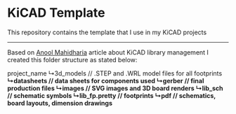 # KiCAD Template
This repository contains the template that I use in my KiCAD projects
_____________
Based on [Anool Mahidharia](https://hackaday.com/2017/05/18/kicad-best-practises-library-management/) article about KiCAD library management I created this folder structure as stated below:

project_name
  ↳3d_models     // .STEP and .WRL model files for all footprints<b>
  ↳datasheets    // data sheets for components used
  ↳gerber        // final production files
  ↳images        // SVG images and 3D board renders
  ↳lib_sch       // schematic symbols
  ↳lib_fp.pretty // footprints
  ↳pdf           // schematics, board layouts, dimension drawings
